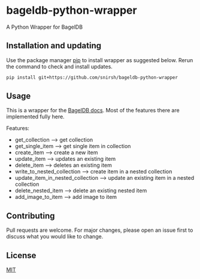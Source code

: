# bageldb-python-wrapper
A Python Wrapper for BagelDB

## Installation and updating
Use the package manager [pip](https://pip.pypa.io/en/stable/) to install wrapper as suggested below. 
Rerun the command to check and install updates.
```bash
pip install git+https://github.com/snirsh/bageldb-python-wrapper
```

## Usage
This is a wrapper for the [BagelDB docs](https://docs.bageldb.com).
Most of the features there are implemented fully here.

Features:
*  get_collection --> get collection
*  get_single_item --> get single item in collection
*  create_item --> create a new item
*  update_item --> updates an existing item
*  delete_item --> deletes an existing item
*  write_to_nested_collection --> create item in a nested collection
*  update_item_in_nested_collection --> update an existing item in a nested collection
*  delete_nested_item --> delete an existing nested item
*  add_image_to_item --> add image to item

## Contributing
Pull requests are welcome. For major changes, please open an issue first to discuss what you would like to change.

## License
[MIT](https://choosealicense.com/licenses/mit/)